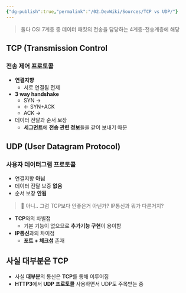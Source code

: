 ```yaml
---
{"dg-publish":true,"permalink":"/02.DevWiki/Sources/TCP vs UDP/"}
---
```


> 둘다 OSI 7계층 중 데이터 패킷의 전송을 담당하는 4계층-전송계층에 해당

## TCP (Transmission Control

### 전송 제어 프로토콜

- **연결지향**
    - 서로 연결됨 전제
- **3 way handshake**
    - SYN ->
    - <- SYN+ACK
    - ACK ->
- 데이터 전달과 순서 보장
    - **세그먼트**에 **전송 관련 정보**들을 같이 보내기 때문

## UDP (User Datagram Protocol)

### 사용자 데이터그램 프로토콜

- 연결지향 **아님**
- 데이터 전달 보증 **없음**
- 순서 보장 **안됨**

> 🤔 아니.. 그럼 TCP보다 안좋은거 아닌가? IP통신과 뭐가 다른거지?

- **TCP**와의 차별점
    - 기본 기능이 없으므로 **추가기능 구현**이 용이함
- **IP통신**과의 차이점
    - **포트 + 체크섬** 존재

## 사실 대부분은 TCP

- 사실 **대부분**의 통신은 **TCP**를 통해 이루어짐
- **HTTP3**에서 **UDP 프로토콜** 사용하면서 UDP도 주목받는 중
